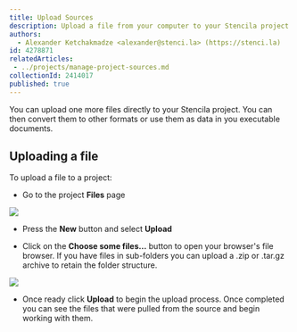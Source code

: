 ```yaml
---
title: Upload Sources
description: Upload a file from your computer to your Stencila project
authors:
  - Alexander Ketchakmadze <alexander@stenci.la> (https://stenci.la)
id: 4278871
relatedArticles:
 - ../projects/manage-project-sources.md
collectionId: 2414017
published: true
---
```


You can upload one more files directly to your Stencila project. You can then convert them to other formats or use them as data in you executable documents.

## Uploading a file

To upload a file to a project:

* Go to the project **Files** page

![](http://stencila.github.io/hub/manager/snaps/an-org-first-project-owner-1920x1080.png)

* Press the **New** button and select **Upload**

* Click on the **Choose some files…** button to open your browser's file browser. If you have files in sub-folders you can upload a .zip or .tar.gz archive to retain the folder structure.

![](http://stencila.github.io/hub/manager/snaps/project-sources-new-upload.png)

* Once ready click **Upload** to begin the upload process.  Once completed you can see the files that were pulled from the source and begin working with them.

